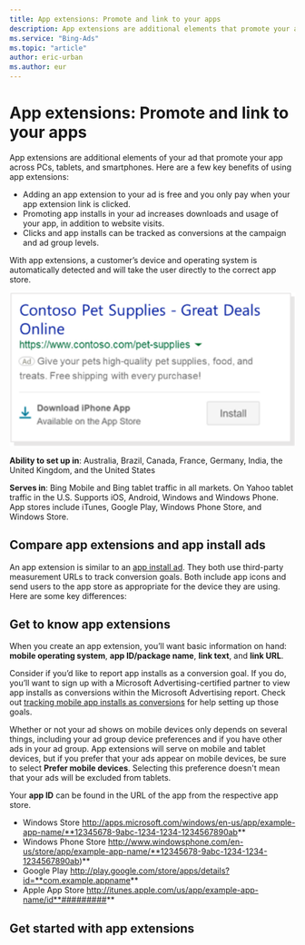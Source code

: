 ```yaml
---
title: App extensions: Promote and link to your apps
description: App extensions are additional elements that promote your app across PCs, tablets, and smartphones from your ad.
ms.service: "Bing-Ads"
ms.topic: "article"
author: eric-urban
ms.author: eur
---
```


# App extensions: Promote and link to your apps

App extensions are additional elements of your ad that promote your app across PCs, tablets, and smartphones. Here are a few key benefits of using app extensions:

- Adding an app extension to your ad is free and you only pay when your app extension link is clicked.
- Promoting app installs in your ad increases downloads and usage of your app, in addition to website visits.
- Clicks and app installs can be tracked as conversions at the campaign and ad group levels.

With app extensions, a customer’s device and operating system is automatically detected and will take the user directly to the correct app store.

![App Extension](../images/BA_Conc_Extension_App.svg)

**Ability to set up in**: Australia, Brazil, Canada, France, Germany, India, the United Kingdom, and the United States

**Serves in**: Bing Mobile and Bing tablet traffic in all markets. On Yahoo tablet traffic in the U.S. Supports iOS, Android, Windows and Windows Phone. App stores include iTunes, Google Play, Windows Phone Store, and Windows Store.

## Compare app extensions and app install ads

An app extension is similar to an [app install ad](./hlp_BA_CONC_AppInstallAds.md). They both use third-party measurement URLs to track conversion goals. Both include app icons and send users to the app store as appropriate for the device they are using. Here are some key differences:

## Get to know app extensions

When you create an app extension, you’ll want basic information on hand: **mobile operating system**, **app ID/package name**, **link text**, and **link URL**.

Consider if you’d like to report app installs as a conversion goal. If you do, you’ll want to sign up with a Microsoft Advertising-certified partner to view app installs as conversions within the Microsoft Advertising report. Check out [tracking mobile app installs as conversions](./hlp_BA_PROC_UETv2MobileApp.md) for help setting up those goals.

Whether or not your ad shows on mobile devices only depends on several things, including your ad group device preferences and if you have other ads in your ad group. App extensions will serve on mobile and tablet devices, but if you prefer that your ads appear on mobile devices, be sure to select **Prefer mobile devices**. Selecting this preference doesn't mean that your ads will be excluded from tablets.

Your **app ID** can be found in the URL of the app from the respective app store.

- Windows Store			  http://apps.microsoft.com/windows/en-us/app/example-app-name/**12345678-9abc-1234-1234-1234567890ab**
- Windows Phone Store			  http://www.windowsphone.com/en-us/store/app/example-app-name/**12345678-9abc-1234-1234-1234567890ab)**
- Google Play			  http://play.google.com/store/apps/details?id=**com.example.appname**
- Apple App Store			  http://itunes.apple.com/us/app/example-app-name/id**#########**

## Get started with app extensions


